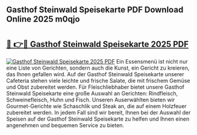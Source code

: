 ## Gasthof Steinwald Speisekarte PDF Download Online 2025 m0qjo

# <h2><a href="http://gcb6p1l.nevu.top/?p=Gasthof+Steinwald+Speisekarte">🔗 👉🔴 Gasthof Steinwald Speisekarte 2025 PDF</a></h2>

[![Gasthof Steinwald Speisekarte 2025 PDF](https://i.imgur.com/dBaPXMq.png)](http://gcb6p1l.nevu.top/?p=Gasthof+Steinwald+Speisekarte)
Ein Essensmenü ist nicht nur eine Liste von Gerichten, sondern auch die Kunst, ein Gericht zu kreieren, das Ihnen gefallen wird. Auf der Gasthof Steinwald Speisekarte unserer Cafeteria stehen viele leichte und frische Salate, die mit frischem Gemüse und Obst zubereitet werden. Für Fleischliebhaber bietet unsere Gasthof Steinwald Speisekarte eine große Auswahl an Gerichten: Rindfleisch, Schweinefleisch, Huhn und Fisch. Unseren Auserwählten bieten wir Gourmet-Gerichte wie Schaschlik und Steak an, die auf einem Holzfeuer zubereitet werden. In jedem Fall sind wir bereit, Ihnen bei der Auswahl der Speisen auf der Gasthof Steinwald Speisekarte zu helfen und Ihnen einen angenehmen und bequemen Service zu bieten.
